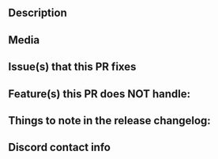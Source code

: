<!--- Provide a descriptive title that describes what was changed in this PR. --->

<!--- CONTRIBUTING.md : https://github.com/rh-hideout/pokeemerald-expansion/blob/master/CONTRIBUTING.md --->

<!--- Before submitting, ensure the following:--->

<!--- Code compiles without errors. --->
<!--- All functionality works as expected in-game. --->
<!--- No unexpected test failures. --->
<!--- New functionality is covered by tests if applicable. --->
<!--- Code follows the style guide. --->
<!--- No merge conflicts with the target branch. --->
<!--- If any of the above are not true, submit the PR as a draft. --->

## Description
<!-- Detail the changes made, why they were made, and any important context. -->

## Media
<!--- Add relevant images, GIFs, or videos to help reviewers understand the changes. Remove this section if not applicable. --->

## Issue(s) that this PR fixes
<!-- Format: "Fixes #2345, fixes #4523, closes #2222." Remove this section if not applicable.-->

<!-- CREDITS -->
<!-- Once your PR is submitted, leave a comment asking the bot to add you to the credits. -->
<!-- If anybody helped with this PR, please encourage them to comment on your PR and ask the bot to add them to the credits. -->
<!-- If somebody has contributed and has already requested to be credited, please ask the bot to add them to the credits. If they do not not have a known GitHub account, add them to the list at bottom of `CREDITS.md`. -->
<!-- EVERY contribution matters! -->
<!-- https://github.com/rh-hideout/pokeemerald-expansion/wiki/CREDITS.md-Frequently-Asked-Questions -->

## Feature(s) this PR does NOT handle:
<!-- If this PR contains any unfinished and non-blocking work, please list them here for clarity. -->
<!--- Remove this section if not applicable. --->

## Things to note in the release changelog:
<!-- Add any important details for the release changelog. Must be structed as bullet points. --->
<!--- Remove this section if not applicable. --->

## Discord contact info
<!-- Add your Discord username for any follow-up questions (e.g., pcg06). -->
<!-- If you have created a discussion thread, this is a good place to link it. -->
<!--- Contributors must join https://discord.gg/6CzjAG6GZk -->
